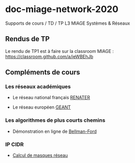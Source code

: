 # doc-miage-network-2020
Supports de cours / TD / TP L3 MIAGE Systèmes &amp; Réseaux

## Rendus de TP

Le rendu de TP1 est à faire sur la classroom MIAGE :
https://classroom.github.com/a/ieWBEhJb

## Compléments de cours

### Les réseaux académiques

  * Le réseau national français [RENATER](https://www.renater.fr/fr/reseau)

  * Le réseau européen [GEANT](https://www.geant.org/Networks/Pan-European_network/Pages/GEANT_topology_map.aspx)

### Les algorithmes de plus courts chemins

  * Démonstration en ligne de [Bellman-Ford](https://www-m9.ma.tum.de/graph-algorithms/spp-bellman-ford/index_en.html)

### IP CIDR

  *  [Calcul de masques réseau](http://www.subnet-calculator.com/cidr.php)
  